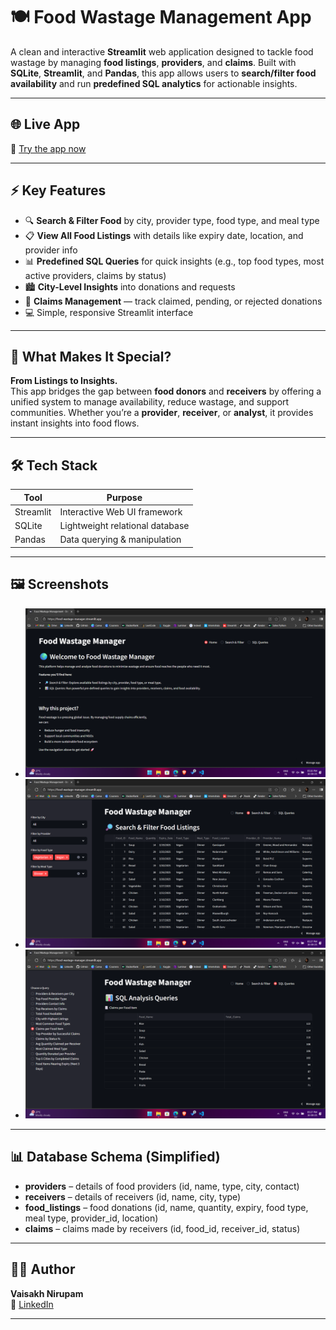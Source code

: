 # 🍽️ Food Wastage Management App

A clean and interactive **Streamlit** web application designed to tackle food wastage by managing **food listings**, **providers**, and **claims**. Built with **SQLite**, **Streamlit**, and **Pandas**, this app allows users to **search/filter food availability** and run **predefined SQL analytics** for actionable insights.

---

## 🌐 Live App

🔗 [Try the app now](https://food-wastage-manager.streamlit.app)

---

## ⚡ Key Features

- 🔍 **Search & Filter Food** by city, provider type, food type, and meal type
- 📋 **View All Food Listings** with details like expiry date, location, and provider info
- 📊 **Predefined SQL Queries** for quick insights (e.g., top food types, most active providers, claims by status)
- 🏙️ **City-Level Insights** into donations and requests
- 🧾 **Claims Management** — track claimed, pending, or rejected donations
- 💻 Simple, responsive Streamlit interface

---

## 🌟 What Makes It Special?

**From Listings to Insights.**  
This app bridges the gap between **food donors** and **receivers** by offering a unified system to manage availability, reduce wastage, and support communities. Whether you’re a **provider**, **receiver**, or **analyst**, it provides instant insights into food flows.

---

## 🛠️ Tech Stack

| Tool      | Purpose                                  |
| --------- | ---------------------------------------- |
| Streamlit | Interactive Web UI framework             |
| SQLite    | Lightweight relational database          |
| Pandas    | Data querying & manipulation             |

---

## 🖼️ Screenshots

- ![Home Page](screenshots/home.png)
- ![Search Page](screenshots/search.png)
- ![Query Page](screenshots/query.png)

---

## 📊 Database Schema (Simplified)

- **providers** – details of food providers (id, name, type, city, contact)
- **receivers** – details of receivers (id, name, city, type)
- **food_listings** – food donations (id, name, quantity, expiry, food type, meal type, provider_id, location)
- **claims** – claims made by receivers (id, food_id, receiver_id, status)

---

## 👨‍💻 Author

**Vaisakh Nirupam**  
🔗 [LinkedIn](https://www.linkedin.com/in/vaisakh-nirupam)

---
